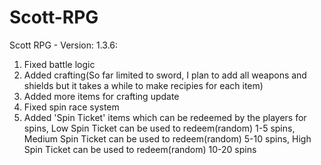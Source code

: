 # Scott-RPG
Scott RPG - Version: 1.3.6: 

1. Fixed battle logic
2. Added crafting(So far limited to sword, I plan to add all weapons and shields but it takes a while to make recipies for each item)
3. Added more items for crafting update
4. Fixed spin race system
5. Added 'Spin Ticket' items which can be redeemed by the players for spins, Low Spin Ticket can be used to redeem(random) 1-5 spins, Medium Spin Ticket can be used to redeem(random) 5-10 spins, High Spin Ticket can be used to redeem(random) 10-20 spins
